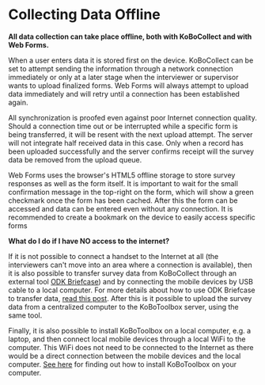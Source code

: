 # Collecting Data Offline

**All data collection can take place offline, both with KoBoCollect and with Web Forms.** 

When a user enters data it is stored first on the device. KoBoCollect can be set to attempt sending the information through a network connection immediately or only at a later stage when the interviewer or supervisor wants to upload finalized forms. Web Forms will always attempt to upload data immediately and will retry until a connection has been established again.
 
All synchronization is proofed even against poor Internet connection quality. Should a connection time out or be interrupted while a specific form is being transferred, it will be resent with the next upload attempt. The server will not integrate half received data in this case. Only when a record has been uploaded successfully and the server confirms receipt will the survey data be removed from the upload queue.
 
Web Forms uses the browser's HTML5 offline storage to store survey responses as well as the form itself. It is important to wait for the small confirmation message in the top-right on the form, which will show a green checkmark once the form has been cached. After this the form can be accessed and data can be entered even without any connection. It is recommended to create a bookmark on the device to easily access specific forms
 
**What do I do if I have NO access to the internet?**

If it is not possible to connect a handset to the Internet at all (the interviewers can't move into an area where a connection is available), then it is also possible to transfer survey data from KoBoCollect through an external tool [ODK Briefcase](https://docs.getodk.org/briefcase-intro)) and by connecting the mobile devices by USB cable to a local computer. For more details about how to use ODK Briefcase to transfer data, [read this post](https://blog.cartong.org/2016/03/11/migration-odk-platforms). After this is it possible to upload the survey data from a centralized computer to the KoBoToolbox server, using the same tool.
 
Finally, it is also possible to install KoBoToolbox on a local computer, e.g. a laptop, and then connect local mobile devices through a local WiFi to the computer. This WiFi does not need to be connected to the Internet as there would be a direct connection between the mobile devices and the local computer. [See here](https://intercom.help/kobotoolbox/en/articles/592393-installing-on-a-local-computer) for finding out how to install KoBoToolbox on your computer.
